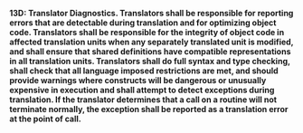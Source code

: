 **13D: Translator Diagnostics.  Translators shall be responsible for reporting errors that are detectable during translation and for optimizing object code. Translators shall be responsible for the integrity of object code in affected translation units when any separately translated unit is modified, and shall ensure that shared definitions have compatible representations in all translation units. Translators shall do full syntax and type checking, shall check that all language imposed restrictions are met, and should provide warnings where constructs will be dangerous or unusually expensive in execution and shall attempt to detect exceptions during translation. If the translator determines that a call on a routine will not terminate normally, the exception shall be reported as a translation error at the point of call.**
